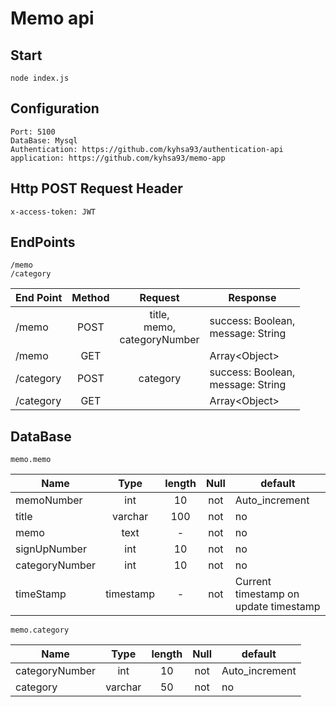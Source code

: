 Memo api
===
Start
---
    node index.js
Configuration
---
    Port: 5100
    DataBase: Mysql
    Authentication: https://github.com/kyhsa93/authentication-api
    application: https://github.com/kyhsa93/memo-app

Http POST Request Header
---
    x-access-token: JWT

EndPoints
---
    /memo
    /category
| End Point | Method |              Request               |                      Response                      |
|-----------|:------:|:----------------------------------:|----------------------------------------------------|
|   /memo   |  POST  | title,<br>memo,<br>categoryNumber  |       success: Boolean, <br>message: String        |
|   /memo   |  GET   |                                    |                  Array\<Object\>                   |
| /category |  POST  |              category              |       success: Boolean, <br>message: String        |
| /category |  GET   |                                    |                  Array\<Object\>                   |

DataBase
---
    memo.memo
|      Name      |   Type    |length|Null|                default                |
|----------------|:---------:|:----:|:--:|---------------------------------------|
|   memoNumber   |    int    |  10  |not |            Auto_increment             |
|     title      |  varchar  |  100 |not |                  no                   |
|      memo      |   text    |  -   |not |                  no                   |
|  signUpNumber  |    int    |  10  |not |                  no                   |
| categoryNumber |    int    |  10  |not |                  no                   |
|   timeStamp    | timestamp |  -   |not | Current timestamp on update timestamp |

    memo.category
|      Name      |   Type    |length|Null|                default                |
|----------------|:---------:|:----:|:--:|---------------------------------------|
| categoryNumber |    int    |  10  |not |            Auto_increment             |
|    category    |  varchar  |  50  |not |                  no                   |
